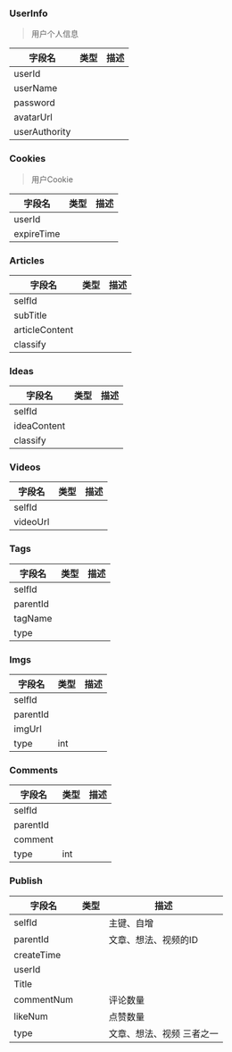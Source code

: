 ### UserInfo

> 用户个人信息

| 字段名        | 类型 | 描述 |
| ------------- | ---- | ---- |
| userId        |      |      |
| userName      |      |      |
| password      |      |      |
| avatarUrl     |      |      |
| userAuthority |      |      |

### Cookies

> 用户Cookie

| 字段名     | 类型 | 描述 |
| ---------- | ---- | ---- |
| userId     |      |      |
| expireTime |      |      |

### Articles

| 字段名         | 类型 | 描述 |
| -------------- | ---- | ---- |
| selfId         |      |      |
| subTitle       |      |      |
| articleContent |      |      |
| classify       |      |      |

### Ideas

| 字段名      | 类型 | 描述 |
| ----------- | ---- | ---- |
| selfId      |      |      |
| ideaContent |      |      |
| classify    |      |      |

### Videos

| 字段名   | 类型 | 描述 |
| -------- | ---- | ---- |
| selfId   |      |      |
| videoUrl |      |      |

### Tags

| 字段名   | 类型 | 描述 |
| -------- | ---- | ---- |
| selfId   |      |      |
| parentId |      |      |
| tagName  |      |      |
| type     |      |      |

### Imgs

| 字段名   | 类型 | 描述 |
| -------- | ---- | ---- |
| selfId   |      |      |
| parentId |      |      |
| imgUrl   |      |      |
| type     | int  |      |

### Comments

| 字段名   | 类型 | 描述 |
| -------- | ---- | ---- |
| selfId   |      |      |
| parentId |      |      |
| comment  |      |      |
| type     | int  |      |

### Publish

| 字段名     | 类型 | 描述                      |
| ---------- | ---- | ------------------------- |
| selfId     |      | 主键、自增                |
| parentId   |      | 文章、想法、视频的ID      |
| createTime |      |                           |
| userId     |      |                           |
| Title      |      |                           |
| commentNum |      | 评论数量                  |
| likeNum    |      | 点赞数量                  |
| type       |      | 文章、想法、视频 三者之一 |

